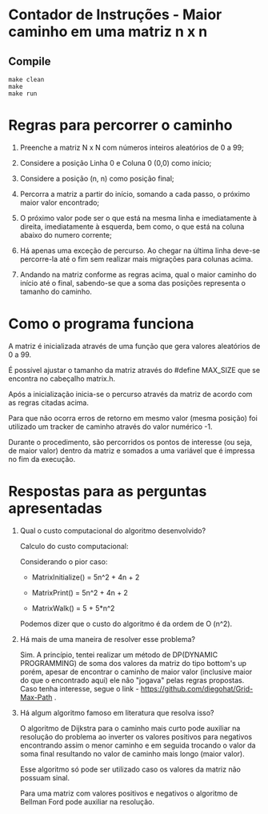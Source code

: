 # Contador de Instruções - Maior caminho em uma matriz n x n
## Compile
```
make clean
make
make run
```
# Regras para percorrer o caminho

1) Preenche a matriz N x N com números inteiros aleatórios de 0 a 99;

2) Considere a posição Linha 0 e Coluna 0 (0,0) como início;

3) Considere a posição (n, n) como posição final;

4) Percorra a matriz a partir do início, somando a cada passo, o próximo maior valor encontrado;

5) O próximo valor pode ser o que está na mesma linha e imediatamente à direita, imediatamente à esquerda, bem como, o que está na coluna abaixo do numero corrente;

6) Há apenas uma exceção de percurso. Ao chegar na última linha deve-se percorre-la até o fim sem realizar mais migrações para colunas acima. 

7) Andando na matriz conforme as regras acima, qual o maior caminho do início até o final, sabendo-se que a soma das posições representa o tamanho do caminho.

# Como o programa funciona

A matriz é inicializada através de uma função que gera valores aleatórios de 0 a 99. 

É possível ajustar o tamanho da matriz através do #define MAX_SIZE que se encontra no cabeçalho matrix.h.

Após a inicialização inicia-se o percurso através da matriz de acordo com as regras citadas acima. 

Para que não ocorra erros de retorno em mesmo valor (mesma posição) foi utilizado um tracker de caminho através do valor numérico -1.

Durante o procedimento, são percorridos os pontos de interesse (ou seja, de maior valor) dentro da matriz e somados a uma variável que é impressa no fim da execução.

# Respostas para as perguntas apresentadas

1) Qual o custo computacional do algoritmo desenvolvido?

    Calculo do custo computacional:
    
    Considerando o pior caso:

   - MatrixInitialize() = 5n^2 + 4n + 2

   - MatrixPrint() = 5n^2 + 4n + 2

   - MatrixWalk() = 5 + 5*n^2

    Podemos dizer que o custo do algoritmo é da ordem de O (n^2).
    
    

2) Há mais de uma maneira de resolver esse problema?

    Sim. A princípio, tentei realizar um método de DP(DYNAMIC PROGRAMMING) de soma dos valores da matriz do tipo bottom's up porém, apesar de encontrar o caminho de maior valor (inclusive maior do que o encontrado aqui) ele não "jogava" pelas regras propostas.
    Caso tenha interesse, segue o link - https://github.com/diegohat/Grid-Max-Path .

3) Há algum algoritmo famoso em literatura que resolva isso?

    O algoritmo de Dijkstra para o caminho mais curto pode auxiliar na resolução do problema ao inverter os valores positivos para negativos encontrando assim o menor caminho e em seguida trocando o valor da soma final resultando no valor de caminho mais longo (maior valor).
    
    Esse algoritmo só pode ser utilizado caso os valores da matriz não possuam sinal.

    Para uma matriz com valores positivos e negativos o algoritmo de Bellman Ford pode auxiliar na resolução.

